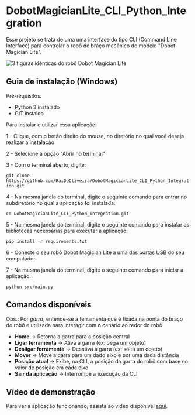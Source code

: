 # DobotMagicianLite_CLI_Python_Integration
Esse projeto se trata de uma uma interface do tipo CLI (Command Line Interface) para controlar o robô de braço mecânico do modelo "Dobot Magician Lite".

![3 figuras idênticas do robô Dobot Magician Lite](https://ae01.alicdn.com/kf/S8dbe3425ff704c9ea3b6688c630a8d7e8/Plataforma-Outsmart-DOBOT-Magician-Lite-para-estudantes-m-gico-no-futuro-o-K12-perfeito-professores-e.jpg)

## Guia de instalação (Windows)

Pré-requisitos:
- Python 3 instalado
- GIT instaldo

Para instalar e utilizar essa aplicação:

1 - Clique, com o botão direito do mouse, no diretório no qual você deseja realizar a instalação

2 - Selecione a opção "Abrir no terminal"

3 - Com o terminal aberto, digite:

```git clone https://github.com/RaiDeOliveira/DobotMagicianLite_CLI_Python_Integration.git```

4 - Na mesma janela do terminal, digite o seguinte comando para entrar no subdiretório no qual a aplicação foi instalada:

```cd DobotMagicianLite_CLI_Python_Integration.git```

5 - Na mesma janela do terminal, digite o seguinte comando para instalar as bibliotecas necessárias para executar a aplicação:

```pip install -r requirements.txt```

6 - Conecte o seu robô Dobot Magician Lite a uma das portas USB do seu computador.

7 - Na mesma janela do terminal, digite o seguinte comando para iniciar a aplicação:

```python src/main.py```



## Comandos disponíveis

Obs.: Por *garra*, entende-se a ferramenta que é fixada na ponta do braço do robô e utilizada para interagir com o cenário ao redor do robô.

- **Home** -> Retorna a garra para a posição central
- **Ligar ferramenta** -> Ativa a garra (ex: pega um objeto)
- **Desligar ferramenta** -> Desativa a garra (ex: solta um objeto)
- **Mover** -> Move a garra para um dado eixo e por uma dada distância
- **Posição atual** -> Exibe, na CLI, a posição da garra do robô com base no valor de posição em cada eixo
- **Sair da aplicação** -> Interrompe a execução da CLI



## Vídeo de demonstração

Para ver a aplicação funcionando, assista ao vídeo disponível [aqui](https://drive.google.com/file/d/1hKbQesxkbOtbn9_QSbsTMvAad9qUCRFM/view?usp=sharing).